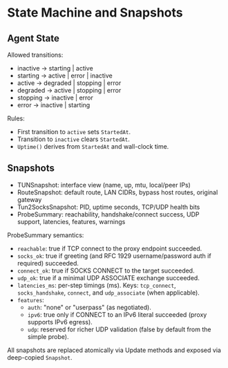 # State Machine and Snapshots

## Agent State

Allowed transitions:

- inactive -> starting | active
- starting -> active | error | inactive
- active -> degraded | stopping | error
- degraded -> active | stopping | error
- stopping -> inactive | error
- error -> inactive | starting

Rules:

- First transition to `active` sets `StartedAt`.
- Transition to `inactive` clears `StartedAt`.
- `Uptime()` derives from `StartedAt` and wall-clock time.

## Snapshots

- TUNSnapshot: interface view (name, up, mtu, local/peer IPs)
- RouteSnapshot: default route, LAN CIDRs, bypass host routes, original gateway
- Tun2SocksSnapshot: PID, uptime seconds, TCP/UDP health bits
- ProbeSummary: reachability, handshake/connect success, UDP support, latencies, features, warnings

ProbeSummary semantics:
- `reachable`: true if TCP connect to the proxy endpoint succeeded.
- `socks_ok`: true if greeting (and RFC 1929 username/password auth if required) succeeded.
- `connect_ok`: true if SOCKS CONNECT to the target succeeded.
- `udp_ok`: true if a minimal UDP ASSOCIATE exchange succeeded.
- `latencies_ms`: per-step timings (ms). Keys: `tcp_connect`, `socks_handshake`, `connect`, and `udp_associate` (when applicable).
- `features`:
  - `auth`: "none" or "userpass" (as negotiated).
  - `ipv6`: true only if CONNECT to an IPv6 literal succeeded (proxy supports IPv6 egress).
  - `udp`: reserved for richer UDP validation (false by default from the simple probe).

All snapshots are replaced atomically via Update methods and exposed via deep-copied `Snapshot`.
